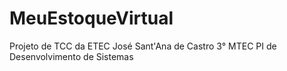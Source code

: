 # MeuEstoqueVirtual
Projeto de TCC da ETEC José Sant'Ana de Castro 3° MTEC PI de Desenvolvimento de Sistemas 
